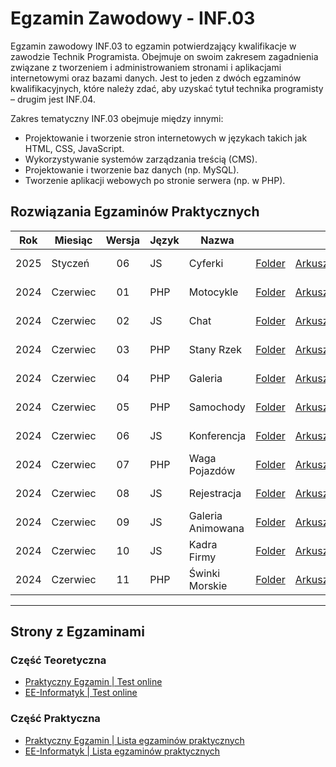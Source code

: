 # Egzamin Zawodowy - INF.03

Egzamin zawodowy INF.03 to egzamin potwierdzający kwalifikacje w zawodzie Technik Programista. Obejmuje on swoim zakresem zagadnienia związane z tworzeniem i administrowaniem stronami i aplikacjami internetowymi oraz bazami danych. Jest to jeden z dwóch egzaminów kwalifikacyjnych, które należy zdać, aby uzyskać tytuł technika programisty – drugim jest INF.04.

Zakres tematyczny INF.03 obejmuje między innymi:

- Projektowanie i tworzenie stron internetowych w językach takich jak HTML, CSS, JavaScript.
- Wykorzystywanie systemów zarządzania treścią (CMS).
- Projektowanie i tworzenie baz danych (np. MySQL).
- Tworzenie aplikacji webowych po stronie serwera (np. w PHP).

## Rozwiązania Egzaminów Praktycznych

| Rok  | Miesiąc  | Wersja | Język | Nazwa             |                             |                                                            |                                            |                                                        |
| ---- | -------- | :----: | ----- | ----------------- | :-------------------------: | :--------------------------------------------------------: | :----------------------------------------: | :----------------------------------------------------: |
| 2025 | Styczeń  |   06   | JS    | Cyferki           | [Folder](inf_03_2025_01_06) | [Arkusz](inf_03_2025_01_06/inf_03_2025_01_06_SG_kolor.pdf) | [Pliki (ZIP)](inf_03_2025_01_06/pliki.zip) | [Rozwiązanie (ZIP)](inf_03_2025_01_06/rozwiazanie.zip) |
| 2024 | Czerwiec |   01   | PHP   | Motocykle         | [Folder](inf_03_2024_06_01) | [Arkusz](inf_03_2024_06_01/inf_03_2024_06_01_SG_kolor.pdf) | [Pliki (ZIP)](inf_03_2024_06_01/pliki.zip) | [Rozwiązanie (ZIP)](inf_03_2024_06_01/rozwiazanie.zip) |
| 2024 | Czerwiec |   02   | JS    | Chat              | [Folder](inf_03_2024_06_02) | [Arkusz](inf_03_2024_06_02/inf_03_2024_06_02_SG_kolor.pdf) | [Pliki (ZIP)](inf_03_2024_06_02/pliki.zip) | [Rozwiązanie (ZIP)](inf_03_2024_06_02/rozwiazanie.zip) |
| 2024 | Czerwiec |   03   | PHP   | Stany Rzek        | [Folder](inf_03_2024_06_03) | [Arkusz](inf_03_2024_06_03/inf_03_2024_06_03_SG_kolor.pdf) | [Pliki (ZIP)](inf_03_2024_06_03/pliki.zip) | [Rozwiązanie (ZIP)](inf_03_2024_06_03/rozwiazanie.zip) |
| 2024 | Czerwiec |   04   | PHP   | Galeria           | [Folder](inf_03_2024_06_04) | [Arkusz](inf_03_2024_06_04/inf_03_2024_06_04_SG_kolor.pdf) | [Pliki (ZIP)](inf_03_2024_06_04/pliki.zip) | [Rozwiązanie (ZIP)](inf_03_2024_06_04/rozwiazanie.zip) |
| 2024 | Czerwiec |   05   | PHP   | Samochody         | [Folder](inf_03_2024_06_05) | [Arkusz](inf_03_2024_06_05/inf_03_2024_06_05_SG_kolor.pdf) | [Pliki (ZIP)](inf_03_2024_06_05/pliki.zip) | [Rozwiązanie (ZIP)](inf_03_2024_06_05/rozwiazanie.zip) |
| 2024 | Czerwiec |   06   | JS    | Konferencja       | [Folder](inf_03_2024_06_06) | [Arkusz](inf_03_2024_06_06/inf_03_2024_06_06_SG_kolor.pdf) | [Pliki (ZIP)](inf_03_2024_06_06/pliki.zip) | [Rozwiązanie (ZIP)](inf_03_2024_06_06/rozwiazanie.zip) |
| 2024 | Czerwiec |   07   | PHP   | Waga Pojazdów     | [Folder](inf_03_2024_06_07) | [Arkusz](inf_03_2024_06_07/inf_03_2024_06_07_SG_kolor.pdf) | [Pliki (ZIP)](inf_03_2024_06_07/pliki.zip) | [Rozwiązanie (ZIP)](inf_03_2024_06_07/rozwiazanie.zip) |
| 2024 | Czerwiec |   08   | JS    | Rejestracja       | [Folder](inf_03_2024_06_08) | [Arkusz](inf_03_2024_06_08/inf_03_2024_06_08_SG_kolor.pdf) | [Pliki (ZIP)](inf_03_2024_06_08/pliki.zip) | [Rozwiązanie (ZIP)](inf_03_2024_06_08/rozwiazanie.zip) |
| 2024 | Czerwiec |   09   | JS    | Galeria Animowana | [Folder](inf_03_2024_06_09) | [Arkusz](inf_03_2024_06_09/inf_03_2024_06_09_SG_kolor.pdf) | [Pliki (ZIP)](inf_03_2024_06_09/pliki.zip) | [Rozwiązanie (ZIP)](inf_03_2024_06_09/rozwiazanie.zip) |
| 2024 | Czerwiec |   10   | JS    | Kadra Firmy       | [Folder](inf_03_2024_06_10) | [Arkusz](inf_03_2024_06_10/inf_03_2024_06_10_SG_kolor.pdf) | [Pliki (ZIP)](inf_03_2024_06_10/pliki.zip) | [Rozwiązanie (ZIP)](inf_03_2024_06_10/rozwiazanie.zip) |
| 2024 | Czerwiec |   11   | PHP   | Świnki Morskie    | [Folder](inf_03_2024_06_11) | [Arkusz](inf_03_2024_06_11/inf_03_2024_06_11_SG_kolor.pdf) | [Pliki (ZIP)](inf_03_2024_06_11/pliki.zip) | [Rozwiązanie (ZIP)](inf_03_2024_06_11/rozwiazanie.zip) |

---

## Strony z Egzaminami

### Część Teoretyczna

- [Praktyczny Egzamin | Test online](https://www.praktycznyegzamin.pl/inf03ee09e14/teoria/)
- [EE-Informatyk | Test online](https://ee-informatyk.pl/inf03-ee09/test-online/)

### Część Praktyczna

- [Praktyczny Egzamin | Lista egzaminów praktycznych](https://www.praktycznyegzamin.pl/inf03ee09e14/praktyka/)
- [EE-Informatyk | Lista egzaminów praktycznych](https://ee-informatyk.pl/inf03-ee09/praktyka/)
